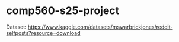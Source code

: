 # comp560-s25-project
Dataset: https://www.kaggle.com/datasets/mswarbrickjones/reddit-selfposts?resource=download
